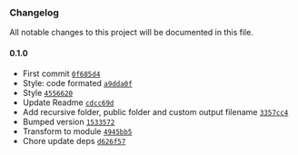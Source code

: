 ### Changelog

All notable changes to this project will be documented in this file. 

#### 0.1.0

- First commit [`0f685d4`](https://github.com/zumerlab/zumerbox-doc-extractor/commit/0f685d468869399402dd5e6b5a503f02f252df86)
- Style: code formated [`a9dda0f`](https://github.com/zumerlab/zumerbox-doc-extractor/commit/a9dda0f864d92b9212dd0e871781dec7364117c8)
- Style [`4556620`](https://github.com/zumerlab/zumerbox-doc-extractor/commit/455662081d38710cc59c9a1161bd1f31f10283c4)
- Update Readme [`cdcc69d`](https://github.com/zumerlab/zumerbox-doc-extractor/commit/cdcc69d4525777bc254fefa690d07ead3f0ff19b)
- Add recursive folder, public folder and custom output filename [`3357cc4`](https://github.com/zumerlab/zumerbox-doc-extractor/commit/3357cc409f1e91d0fd555803cd2697b8fdc34780)
- Bumped version [`1533572`](https://github.com/zumerlab/zumerbox-doc-extractor/commit/153357272a683346a51f664d1301fde899068df8)
- Transform to module [`4945bb5`](https://github.com/zumerlab/zumerbox-doc-extractor/commit/4945bb56da7ac8c003f0f0e806f3388244c1f534)
- Chore update deps [`d626f57`](https://github.com/zumerlab/zumerbox-doc-extractor/commit/d626f5789ff7e70b763465c7b2f3826aad143fae)
